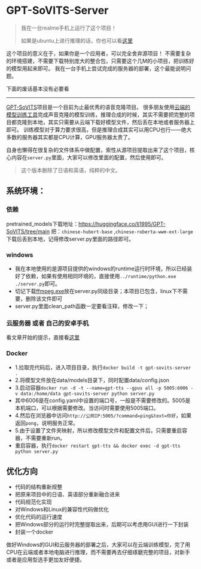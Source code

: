# GPT-SoVITS-Server

> 我在一台realme手机上运行了这个项目！
> 
> 如果是ubuntu上进行推理的话，你也可以看[这里](./On-Termux-Ubuntu.md)

这个项目的意义在于，如果你是一个应用者，可以完全舍弃源项目！
不需要复杂的环境搭建，不需要下载特别庞大的整合包，只需要这个几M的小项目，把训练好的模型用起来即可。
我在一台手机上尝试完成的服务器的部署，这个最能说明问题。

下面的废话基本没有必要看

----

[GPT-SoVITS](https://github.com/RVC-Boss/GPT-SoVITS)项目是一个目前为止最优秀的语音克隆项目。
很多朋友使用[云端的模型训练工具](https://www.codewithgpu.com/i/RVC-Boss/GPT-SoVITS/GPT-SoVITS-Official)完成声音克隆的模型训练，推理合成的时候，其实不需要把完整的项目都克隆到本地，其实只需要从云端下载好模型文件，然后丢在本地或者服务器上即可。
训练模型对于算力要求很高，但是推理合成其实可以用CPU也行——绝大多数的服务器其实都是CPU计算，GPU服务器太贵了。

自身也懒得在很复杂的文件体系中做配置，索性从源项目提取出来了这个项目，核心内容在`server.py`里面，大家可以修改里面的配置，然后使用即可。

> 这个版本删除了日语和英语，纯粹的中文。

## 系统环境：
### 依赖
pretrained_models下载地址：https://huggingface.co/lj1995/GPT-SoVITS/tree/main 
把：`chinese-hubert-base` ,`chinese-roberta-wwm-ext-large`下载后丢到本地，记得修改server.py里面的路径即可。

### windows
- 我在本地使用的是源项目提供的windows的runtime运行时环境，所以已经装好了依赖，如果有使用相同环境的，直接使用`../runtime/python.exe ./server.py`即可。 
- 切记下载[ffmpeg.exe](https://huggingface.co/lj1995/VoiceConversionWebUI/blob/main/ffmpeg.exe)放在server.py同级目录；本项目已包含，linux下不需要，删除该文件即可
- server.py里面clean_path函数一定要看注释，修改一下；

### 云服务器 或者 自己的安卓手机
看文章开始的提示，直接看[这里](./On-Termux-Ubuntu.md)

### Docker
- 1.拉取完代码后，进入项目目录，执行`docker build -t gpt-sovits-server .`
- 2.将模型文件放在data/models目录下，同时配置data/config.json
- 3.启动容器`docker run -d -t --name=gpt-tts --gpus all -p 5005:6006 -v data:/home/data gpt-sovits-server python server.py`
- 其中6006是在config.yaml中设置的端口号，一般是不需要修改的。5005是本机端口，可以根据需要修改。当访问时需要使用5005端口。
- 4.然后在浏览器中访问`http://公网IP:5005/?command=ping&text=你好`，如果返回`pong`，说明服务正常。
- 5.由于设置了文件夹映射，所以修改模型文件和配置文件后，只需要重启容器，不需要重新run。
- 重启容器，执行`docker restart gpt-tts && docker exec -d gpt-tts python server.py`

 
## 优化方向
- 代码的结构重新规整
- 把原来项目中的日语、英语部分重新融合进来
- 代码规范化实现
- 对Windows和Linux的兼容性代码做优化
- 优化代码的运行速度
- 把Windows部分的运行时完整提取出来，后期可以考虑用GUI进行一下封装
- 封装一个docker

做好Windows的GUI和云服务器的部署之后，大家可以在云端训练模型，完了用CPU在云端或者本地电脑进行推理，而不需要再去仔细琢磨完整的项目，对新手或者是应用型选手更加友好便捷。
